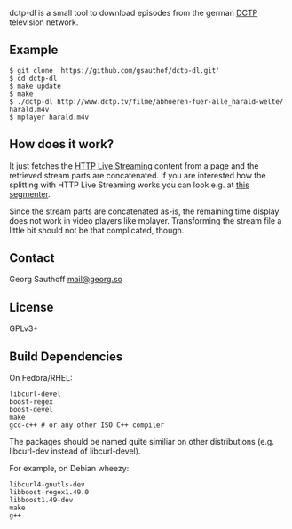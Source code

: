 dctp-dl is a small tool to download episodes from the german [DCTP][1]
television network.

## Example ##

    $ git clone 'https://github.com/gsauthof/dctp-dl.git'
    $ cd dctp-dl
    $ make update
    $ make
    $ ./dctp-dl http://www.dctp.tv/filme/abhoeren-fuer-alle_harald-welte/ harald.m4v
    $ mplayer harald.m4v


## How does it work? ##

It just fetches the [HTTP Live Streaming][2] content from a page and the
retrieved stream parts are concatenated. If you are interested how the
splitting with HTTP Live Streaming works you can look e.g. at [this
segmenter][3].

Since the stream parts are concatenated as-is, the remaining time display does
not work in video players like mplayer. Transforming the stream file a little
bit should not be that complicated, though.

## Contact ##

Georg Sauthoff <mail@georg.so>

## License ##

GPLv3+

## Build Dependencies

On Fedora/RHEL:

    libcurl-devel
    boost-regex
    boost-devel
    make
    gcc-c++ # or any other ISO C++ compiler

The packages should be named quite similiar on other distributions (e.g.
libcurl-dev instead of libcurl-devel).

For example, on Debian wheezy:

    libcurl4-gnutls-dev
    libboost-regex1.49.0
    libboost1.49-dev
    make
    g++

[1]: http://www.dctp.tv
[2]: http://en.wikipedia.org/wiki/HTTP_Live_Streaming
[3]: https://github.com/carsonmcdonald/HTTP-Live-Video-Stream-Segmenter-and-Distributor/blob/master/live_segmenter.c

